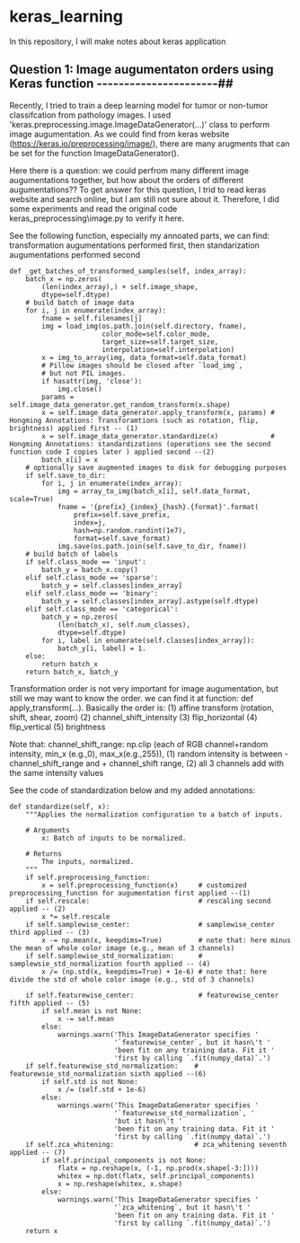 # keras_learning
In this repository, I will make notes about keras application

## Question 1: Image augumentaton orders using Keras function ----------------------##

Recently, I tried to train a deep learning model for tumor or non-tumor classifcation from pathology images. I used 'keras.preprocessing.image.ImageDataGenerator(...)' class to perform image augumentation. As we could find from keras website (https://keras.io/preprocessing/image/), there are many arugments that can be set for the function ImageDataGenerator(). 

Here there is a question: we could perfrom many different image augumentations together, but how about the orders of different augumentations??
To get answer for this question, I trid to read keras website and search online, but I am still not sure about it. Therefore, I did some experiments and read the original code keras_preprocessing\image.py to verify it here. 

See the following function, especially my annoated parts, we can find: transformation augumentations performed first, then standarization augumentations performed second 

    def _get_batches_of_transformed_samples(self, index_array):
        batch_x = np.zeros(
            (len(index_array),) + self.image_shape,
            dtype=self.dtype)
        # build batch of image data
        for i, j in enumerate(index_array):
            fname = self.filenames[j]
            img = load_img(os.path.join(self.directory, fname),
                           color_mode=self.color_mode,
                           target_size=self.target_size,
                           interpolation=self.interpolation)
            x = img_to_array(img, data_format=self.data_format)
            # Pillow images should be closed after `load_img`,
            # but not PIL images.
            if hasattr(img, 'close'):
                img.close()
            params = self.image_data_generator.get_random_transform(x.shape)
            x = self.image_data_generator.apply_transform(x, params) # Hongming Annotations: Transforamtions (such as rotation, flip, brightness) applied first -- (1)
            x = self.image_data_generator.standardize(x)             # Hongming Annotations: standardizations (operations see the second function code I copies later ) applied second --(2)
            batch_x[i] = x
        # optionally save augmented images to disk for debugging purposes
        if self.save_to_dir:
            for i, j in enumerate(index_array):
                img = array_to_img(batch_x[i], self.data_format, scale=True)
                fname = '{prefix}_{index}_{hash}.{format}'.format(
                    prefix=self.save_prefix,
                    index=j,
                    hash=np.random.randint(1e7),
                    format=self.save_format)
                img.save(os.path.join(self.save_to_dir, fname))
        # build batch of labels
        if self.class_mode == 'input':
            batch_y = batch_x.copy()
        elif self.class_mode == 'sparse':
            batch_y = self.classes[index_array]
        elif self.class_mode == 'binary':
            batch_y = self.classes[index_array].astype(self.dtype)
        elif self.class_mode == 'categorical':
            batch_y = np.zeros(
                (len(batch_x), self.num_classes),
                dtype=self.dtype)
            for i, label in enumerate(self.classes[index_array]):
                batch_y[i, label] = 1.
        else:
            return batch_x
        return batch_x, batch_y

Transformation order is not very important for image augumentation, but still we may want to know the order. we can find it at function: def apply_transform(...). Basically the order is: (1) affine transform (rotation, shift, shear, zoom) (2) channel_shift_intensity (3) flip_horizontal (4) flip_vertical (5) brightness

Note that: channel_shift_range: np.clip (each of RGB channel+random intensity, min_x (e.g.,0), max_x(e.g.,255)), (1) random intensity is between -channel_shift_range and + channel_shift range, (2) all 3 channels add with the same intensity values

See the code of standardization below and my added annotations:

    def standardize(self, x):
        """Applies the normalization configuration to a batch of inputs.

        # Arguments
            x: Batch of inputs to be normalized.

        # Returns
            The inputs, normalized.
        """
        if self.preprocessing_function:
            x = self.preprocessing_function(x)     # customized preprocessing_function for augumentation first applied --(1) 
        if self.rescale:                           # rescaling second applied -- (2)
            x *= self.rescale
        if self.samplewise_center:                 # samplewise_center third applied -- (3)
            x -= np.mean(x, keepdims=True)         # note that: here minus the mean of whole color image (e.g., mean of 3 channels)
        if self.samplewise_std_normalization:      # samplewsie_std_normalization fourth applied -- (4)
            x /= (np.std(x, keepdims=True) + 1e-6) # note that: here divide the std of whole color image (e.g., std of 3 channels)

        if self.featurewise_center:                # featurewise_center fifth applied -- (5)
            if self.mean is not None:
                x -= self.mean
            else:
                warnings.warn('This ImageDataGenerator specifies '
                              '`featurewise_center`, but it hasn\'t '
                              'been fit on any training data. Fit it '
                              'first by calling `.fit(numpy_data)`.')
        if self.featurewise_std_normalization:    # featurewsie_std_normalization sixth applied --(6)
            if self.std is not None:
                x /= (self.std + 1e-6)
            else:
                warnings.warn('This ImageDataGenerator specifies '
                              '`featurewise_std_normalization`, '
                              'but it hasn\'t '
                              'been fit on any training data. Fit it '
                              'first by calling `.fit(numpy_data)`.')
        if self.zca_whitening:                    # zca_whitening seventh applied -- (7)
            if self.principal_components is not None:
                flatx = np.reshape(x, (-1, np.prod(x.shape[-3:])))
                whitex = np.dot(flatx, self.principal_components)
                x = np.reshape(whitex, x.shape)
            else:
                warnings.warn('This ImageDataGenerator specifies '
                              '`zca_whitening`, but it hasn\'t '
                              'been fit on any training data. Fit it '
                              'first by calling `.fit(numpy_data)`.')
        return x
